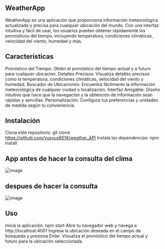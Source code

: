 ## WeatherApp


WeatherApp es una aplicación que proporciona información meteorológica actualizada y precisa para cualquier ubicación del mundo. 
Con una interfaz intuitiva y fácil de usar, los usuarios pueden obtener rápidamente los pronósticos del tiempo, incluyendo temperatura, condiciones climáticas, 
velocidad del viento, humedad y más.

## Características

Pronóstico del Tiempo: Obtén el pronóstico del tiempo actual y a futuro para cualquier ubicación.
Detalles Precisos: Visualiza detalles precisos como la temperatura, condiciones climáticas, velocidad del viento y humedad.
Buscador de Ubicaciones: Encuentra fácilmente la información meteorológica de cualquier ciudad o localización.
Interfaz Amigable: Diseño intuitivo que hace que la navegación y la obtención de información sean rápidas y sencillas.
Personalización: Configura tus preferencias y unidades de medida según tu conveniencia.

## Instalación

Clona este repositorio: git clone https://github.com/yusyus8016/weather_API
Instala las dependencias: npm install

## App antes de hacer la consulta del clima
![image](https://github.com/yusyus8016/weather_API/assets/138074670/c79cdc10-68b4-429d-a4fd-2c21ad87dcc7)

## despues de hacer la consulta 
![image](https://github.com/yusyus8016/weather_API/assets/138074670/cc1b7037-5572-4953-bd76-7976d46e79d9)


## Uso

Inicia la aplicación: npm start
Abre tu navegador web y navega a http://localhost:4001
Ingresa la ubicación deseada en el campo de búsqueda y presiona Enter.
Visualiza el pronóstico del tiempo actual y futuro para la ubicación seleccionada.
